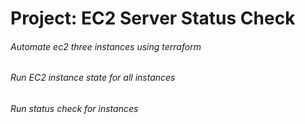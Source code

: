 # Project: EC2 Server Status Check
###### Automate ec2 three  instances using terraform
###### Run EC2 instance state for all instances 
###### Run status check for instances 
